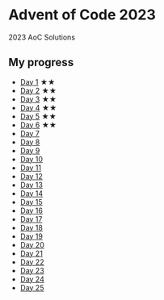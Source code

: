 # Advent of Code 2023

2023 AoC Solutions

## My progress

- [Day 1](day-01) ★★
- [Day 2](day-02) ★★
- [Day 3](day-03) ★★
- [Day 4](day-04) ★★
- [Day 5](day-05) ★★
- [Day 6](day-06) ★★
- [Day 7](day-07) 
- [Day 8](day-08) 
- [Day 9](day-09) 
- [Day 10](day-10) 
- [Day 11](day-11) 
- [Day 12](day-12) 
- [Day 13](day-13) 
- [Day 14](day-14) 
- [Day 15](day-15) 
- [Day 16](day-16) 
- [Day 17](day-17) 
- [Day 18](day-18) 
- [Day 19](day-19) 
- [Day 20](day-20) 
- [Day 21](day-21) 
- [Day 22](day-22) 
- [Day 23](day-23) 
- [Day 24](day-24) 
- [Day 25](day-25) 
